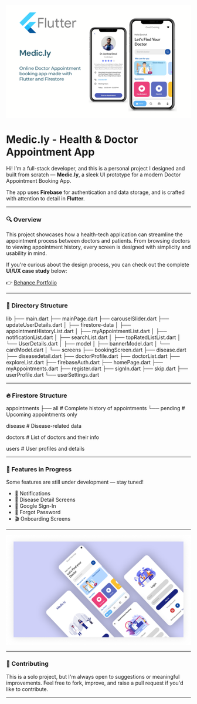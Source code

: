 ![Poster](assets/Medic.ly_poster1.png?raw=true "Medic.ly")

# Medic.ly - Health & Doctor Appointment App

Hi! I’m a full-stack developer, and this is a personal project I designed and built from scratch — **Medic.ly**, a sleek UI prototype for a modern Doctor Appointment Booking App.

The app uses **Firebase** for authentication and data storage, and is crafted with attention to detail in **Flutter**.

---

### 🔍 Overview

This project showcases how a health-tech application can streamline the appointment process between doctors and patients. From browsing doctors to viewing appointment history, every screen is designed with simplicity and usability in mind.

If you're curious about the design process, you can check out the complete **UI/UX case study** below:

👉 [Behance Portfolio](https://www.behance.net/gallery/118230811/Doctor-Appointment-App)

---

### 📁 Directory Structure

lib ├── main.dart ├── mainPage.dart ├── carouselSlider.dart ├── updateUserDetails.dart │ ├── firestore-data │ ├── appointmentHistoryList.dart │ ├── myAppointmentList.dart │ ├── notificationList.dart │ ├── searchList.dart │ ├── topRatedListList.dart │ └── UserDetails.dart │ ├── model │ ├── bannerModel.dart │ └── cardModel.dart │ └── screens ├── bookingScreen.dart ├── disease.dart ├── diseasedetail.dart ├── doctorProfile.dart ├── doctorList.dart ├── exploreList.dart ├── firebaseAuth.dart ├── homePage.dart ├── myAppointments.dart ├── register.dart ├── signIn.dart ├── skip.dart ├── userProfile.dart └── userSettings.dart


---

### 🔥 Firestore Structure

appointments ├── all # Complete history of appointments └── pending # Upcoming appointments only

disease # Disease-related data

doctors # List of doctors and their info

users # User profiles and details


---

### 🚧 Features in Progress

Some features are still under development — stay tuned!

- 🔔 Notifications
- 🦠 Disease Detail Screens
- 🔐 Google Sign-In
- 🔁 Forgot Password
- 🎬 Onboarding Screens

---

![Poster](./assets/poster2.png)

---

### 🤝 Contributing

This is a solo project, but I'm always open to suggestions or meaningful improvements. Feel free to fork, improve, and raise a pull request if you'd like to contribute.

---

